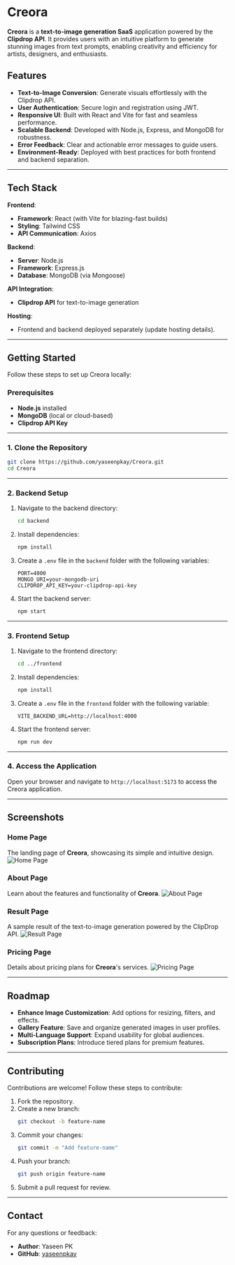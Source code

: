 # Creora

**Creora** is a **text-to-image generation SaaS** application powered by the **Clipdrop API**. It provides users with an intuitive platform to generate stunning images from text prompts, enabling creativity and efficiency for artists, designers, and enthusiasts.

## Features

- **Text-to-Image Conversion**: Generate visuals effortlessly with the Clipdrop API.
- **User Authentication**: Secure login and registration using JWT.
- **Responsive UI**: Built with React and Vite for fast and seamless performance.
- **Scalable Backend**: Developed with Node.js, Express, and MongoDB for robustness.
- **Error Feedback**: Clear and actionable error messages to guide users.
- **Environment-Ready**: Deployed with best practices for both frontend and backend separation.

---

## Tech Stack

**Frontend**:

- **Framework**: React (with Vite for blazing-fast builds)
- **Styling**: Tailwind CSS
- **API Communication**: Axios

**Backend**:

- **Server**: Node.js
- **Framework**: Express.js
- **Database**: MongoDB (via Mongoose)

**API Integration**:

- **Clipdrop API** for text-to-image generation

**Hosting**:

- Frontend and backend deployed separately (update hosting details).

---

## Getting Started

Follow these steps to set up Creora locally:

### Prerequisites

- **Node.js** installed
- **MongoDB** (local or cloud-based)
- **Clipdrop API Key**

---

### 1. Clone the Repository

```bash
git clone https://github.com/yaseenpkay/Creora.git
cd Creora
```

---

### 2. Backend Setup

1. Navigate to the backend directory:
   ```bash
   cd backend
   ```
2. Install dependencies:
   ```bash
   npm install
   ```
3. Create a `.env` file in the `backend` folder with the following variables:
   ```plaintext
   PORT=4000
   MONGO_URI=your-mongodb-uri
   CLIPDROP_API_KEY=your-clipdrop-api-key
   ```
4. Start the backend server:
   ```bash
   npm start
   ```

---

### 3. Frontend Setup

1. Navigate to the frontend directory:
   ```bash
   cd ../frontend
   ```
2. Install dependencies:
   ```bash
   npm install
   ```
3. Create a `.env` file in the `frontend` folder with the following variable:
   ```plaintext
   VITE_BACKEND_URL=http://localhost:4000
   ```
4. Start the frontend server:
   ```bash
   npm run dev
   ```

---

### 4. Access the Application

Open your browser and navigate to `http://localhost:5173` to access the Creora application.

---

## Screenshots

### Home Page

The landing page of **Creora**, showcasing its simple and intuitive design.
![Home Page](screenshots/home.png)

### About Page

Learn about the features and functionality of **Creora**.
![About Page](screenshots/about.png)

### Result Page

A sample result of the text-to-image generation powered by the ClipDrop API.
![Result Page](screenshots/result.png)

### Pricing Page

Details about pricing plans for **Creora**'s services.
![Pricing Page](screenshots/pricing.png)

---

## Roadmap

- **Enhance Image Customization**: Add options for resizing, filters, and effects.
- **Gallery Feature**: Save and organize generated images in user profiles.
- **Multi-Language Support**: Expand usability for global audiences.
- **Subscription Plans**: Introduce tiered plans for premium features.

---

## Contributing

Contributions are welcome! Follow these steps to contribute:

1. Fork the repository.
2. Create a new branch:
   ```bash
   git checkout -b feature-name
   ```
3. Commit your changes:
   ```bash
   git commit -m "Add feature-name"
   ```
4. Push your branch:
   ```bash
   git push origin feature-name
   ```
5. Submit a pull request for review.

---

## Contact

For any questions or feedback:

- **Author**: Yaseen PK
- **GitHub**: [yaseenpkay](https://github.com/yaseenpkay)

